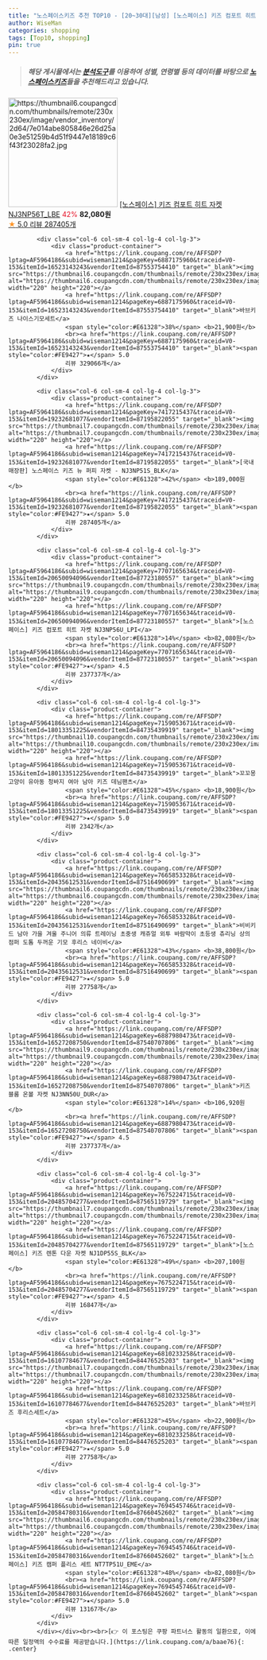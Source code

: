 ```yaml
---
title: "노스페이스키즈 추천 TOP10 - [20~30대][남성] [노스페이스] 키즈 컴포트 히트 자켓 NJ3NP56T_LBE"
author: WiseMan
categories: shopping
tags: [Top10, shopping]
pin: true
---
```


> ##### 해당 게시물에서는 [**분석도구**](https://itemscout.io/)를 이용하여 **성별**, **연령별** 등의 데이터를 바탕으로 [**노스페이스키즈**](https://link.coupang.com/a/baae76)들을 추천해드리고 있습니다.
<div class="container"><div class="row">
            <div class="col-6 col-sm-4 col-lg-4 col-lg-3">
                <div class="product-container">
                    <a href="https://link.coupang.com/re/AFFSDP?lptag=AF5964186&subid=wiseman1214&pageKey=7690562040&traceid=V0-153&itemId=20564846335&vendorItemId=87660313742" target="_blank"><img src="https://thumbnail6.coupangcdn.com/thumbnails/remote/230x230ex/image/vendor_inventory/2d64/7e014abe805846e26d25a0e3e51259b4d51f9447e18189c6f43f23028fa2.jpg" alt="https://thumbnail6.coupangcdn.com/thumbnails/remote/230x230ex/image/vendor_inventory/2d64/7e014abe805846e26d25a0e3e51259b4d51f9447e18189c6f43f23028fa2.jpg" width="220" height="220"></a>
                    <a href="https://link.coupang.com/re/AFFSDP?lptag=AF5964186&subid=wiseman1214&pageKey=7690562040&traceid=V0-153&itemId=20564846335&vendorItemId=87660313742" target="_blank">[노스페이스] 키즈 컴포트 히트 자켓 NJ3NP56T_LBE</a>
                    <span style="color:#E61328">42%</span> <b>82,080원</b>
                    <br><a href="https://link.coupang.com/re/AFFSDP?lptag=AF5964186&subid=wiseman1214&pageKey=7690562040&traceid=V0-153&itemId=20564846335&vendorItemId=87660313742" target="_blank"><span style="color:#FE9427">★</span> 5.0
                    리뷰 287405개</a>
                </div>
            </div>
            
            <div class="col-6 col-sm-4 col-lg-4 col-lg-3">
                <div class="product-container">
                    <a href="https://link.coupang.com/re/AFFSDP?lptag=AF5964186&subid=wiseman1214&pageKey=6887175960&traceid=V0-153&itemId=16523143243&vendorItemId=87553754410" target="_blank"><img src="https://thumbnail6.coupangcdn.com/thumbnails/remote/230x230ex/image/vendor_inventory/d294/bdf7b177eef51f827a9a8f6e297adb7e3ec795d69e81107e9b61c618c4d1.jpg" alt="https://thumbnail6.coupangcdn.com/thumbnails/remote/230x230ex/image/vendor_inventory/d294/bdf7b177eef51f827a9a8f6e297adb7e3ec795d69e81107e9b61c618c4d1.jpg" width="220" height="220"></a>
                    <a href="https://link.coupang.com/re/AFFSDP?lptag=AF5964186&subid=wiseman1214&pageKey=6887175960&traceid=V0-153&itemId=16523143243&vendorItemId=87553754410" target="_blank">바브키즈 나이스기모세트</a>
                    <span style="color:#E61328">38%</span> <b>21,900원</b>
                    <br><a href="https://link.coupang.com/re/AFFSDP?lptag=AF5964186&subid=wiseman1214&pageKey=6887175960&traceid=V0-153&itemId=16523143243&vendorItemId=87553754410" target="_blank"><span style="color:#FE9427">★</span> 5.0
                    리뷰 329066개</a>
                </div>
            </div>
            
            <div class="col-6 col-sm-4 col-lg-4 col-lg-3">
                <div class="product-container">
                    <a href="https://link.coupang.com/re/AFFSDP?lptag=AF5964186&subid=wiseman1214&pageKey=7417215437&traceid=V0-153&itemId=19232681077&vendorItemId=87195822055" target="_blank"><img src="https://thumbnail7.coupangcdn.com/thumbnails/remote/230x230ex/image/vendor_inventory/3ee5/b2958eafd60593455926dbbef29903b7fc2331b8b90c736e67335cefe204.jpg" alt="https://thumbnail7.coupangcdn.com/thumbnails/remote/230x230ex/image/vendor_inventory/3ee5/b2958eafd60593455926dbbef29903b7fc2331b8b90c736e67335cefe204.jpg" width="220" height="220"></a>
                    <a href="https://link.coupang.com/re/AFFSDP?lptag=AF5964186&subid=wiseman1214&pageKey=7417215437&traceid=V0-153&itemId=19232681077&vendorItemId=87195822055" target="_blank">[국내매장판] 노스페이스 키즈 뉴 퍼피 자켓 - NJ3NP51S_BLK</a>
                    <span style="color:#E61328">42%</span> <b>189,000원</b>
                    <br><a href="https://link.coupang.com/re/AFFSDP?lptag=AF5964186&subid=wiseman1214&pageKey=7417215437&traceid=V0-153&itemId=19232681077&vendorItemId=87195822055" target="_blank"><span style="color:#FE9427">★</span> 5.0
                    리뷰 287405개</a>
                </div>
            </div>
            
            <div class="col-6 col-sm-4 col-lg-4 col-lg-3">
                <div class="product-container">
                    <a href="https://link.coupang.com/re/AFFSDP?lptag=AF5964186&subid=wiseman1214&pageKey=7707165634&traceid=V0-153&itemId=20650094096&vendorItemId=87723180557" target="_blank"><img src="https://thumbnail9.coupangcdn.com/thumbnails/remote/230x230ex/image/vendor_inventory/a23b/942aa87830229487da36f6b67191ccf1c45b5c5faf4b01809a93d15fadb0.jpg" alt="https://thumbnail9.coupangcdn.com/thumbnails/remote/230x230ex/image/vendor_inventory/a23b/942aa87830229487da36f6b67191ccf1c45b5c5faf4b01809a93d15fadb0.jpg" width="220" height="220"></a>
                    <a href="https://link.coupang.com/re/AFFSDP?lptag=AF5964186&subid=wiseman1214&pageKey=7707165634&traceid=V0-153&itemId=20650094096&vendorItemId=87723180557" target="_blank">[노스페이스] 키즈 컴포트 히트 자켓 NJ3NP56U_LPI</a>
                    <span style="color:#E61328">14%</span> <b>82,080원</b>
                    <br><a href="https://link.coupang.com/re/AFFSDP?lptag=AF5964186&subid=wiseman1214&pageKey=7707165634&traceid=V0-153&itemId=20650094096&vendorItemId=87723180557" target="_blank"><span style="color:#FE9427">★</span> 4.5
                    리뷰 237737개</a>
                </div>
            </div>
            
            <div class="col-6 col-sm-4 col-lg-4 col-lg-3">
                <div class="product-container">
                    <a href="https://link.coupang.com/re/AFFSDP?lptag=AF5964186&subid=wiseman1214&pageKey=7159053671&traceid=V0-153&itemId=18013351225&vendorItemId=84735439919" target="_blank"><img src="https://thumbnail10.coupangcdn.com/thumbnails/remote/230x230ex/image/vendor_inventory/125b/d48f2be167744372674ef542f4350e51b57cc4eee6de14d9dcd57417b967.jpg" alt="https://thumbnail10.coupangcdn.com/thumbnails/remote/230x230ex/image/vendor_inventory/125b/d48f2be167744372674ef542f4350e51b57cc4eee6de14d9dcd57417b967.jpg" width="220" height="220"></a>
                    <a href="https://link.coupang.com/re/AFFSDP?lptag=AF5964186&subid=wiseman1214&pageKey=7159053671&traceid=V0-153&itemId=18013351225&vendorItemId=84735439919" target="_blank">꼬꼬몽 고양이 유아동 청바지 여아 남아 키즈 데님팬츠</a>
                    <span style="color:#E61328">45%</span> <b>18,900원</b>
                    <br><a href="https://link.coupang.com/re/AFFSDP?lptag=AF5964186&subid=wiseman1214&pageKey=7159053671&traceid=V0-153&itemId=18013351225&vendorItemId=84735439919" target="_blank"><span style="color:#FE9427">★</span> 5.0
                    리뷰 2342개</a>
                </div>
            </div>
            
            <div class="col-6 col-sm-4 col-lg-4 col-lg-3">
                <div class="product-container">
                    <a href="https://link.coupang.com/re/AFFSDP?lptag=AF5964186&subid=wiseman1214&pageKey=7665853328&traceid=V0-153&itemId=20435612531&vendorItemId=87516490699" target="_blank"><img src="https://thumbnail6.coupangcdn.com/thumbnails/remote/230x230ex/image/vendor_inventory/37bc/7c8bacbee3b261af534de7eae9e22169fcf608deaa8ae234c3ad9308cd00.jpg" alt="https://thumbnail6.coupangcdn.com/thumbnails/remote/230x230ex/image/vendor_inventory/37bc/7c8bacbee3b261af534de7eae9e22169fcf608deaa8ae234c3ad9308cd00.jpg" width="220" height="220"></a>
                    <a href="https://link.coupang.com/re/AFFSDP?lptag=AF5964186&subid=wiseman1214&pageKey=7665853328&traceid=V0-153&itemId=20435612531&vendorItemId=87516490699" target="_blank">비비키드 남아 가을 겨울 주니어 의류 트레이닝 초중생 캐쥬얼 외투 바람막이 초등생 츄리닝 상의 점퍼 도톰 두꺼운 기모 후리스 네이비</a>
                    <span style="color:#E61328">43%</span> <b>38,800원</b>
                    <br><a href="https://link.coupang.com/re/AFFSDP?lptag=AF5964186&subid=wiseman1214&pageKey=7665853328&traceid=V0-153&itemId=20435612531&vendorItemId=87516490699" target="_blank"><span style="color:#FE9427">★</span> 5.0
                    리뷰 27758개</a>
                </div>
            </div>
            
            <div class="col-6 col-sm-4 col-lg-4 col-lg-3">
                <div class="product-container">
                    <a href="https://link.coupang.com/re/AFFSDP?lptag=AF5964186&subid=wiseman1214&pageKey=6887980473&traceid=V0-153&itemId=16527208750&vendorItemId=87540707806" target="_blank"><img src="https://thumbnail9.coupangcdn.com/thumbnails/remote/230x230ex/image/vendor_inventory/86c8/342028d3902a3f0eee716c23b99dcda2398c323ab0315028cf7737bdfd39.jpg" alt="https://thumbnail9.coupangcdn.com/thumbnails/remote/230x230ex/image/vendor_inventory/86c8/342028d3902a3f0eee716c23b99dcda2398c323ab0315028cf7737bdfd39.jpg" width="220" height="220"></a>
                    <a href="https://link.coupang.com/re/AFFSDP?lptag=AF5964186&subid=wiseman1214&pageKey=6887980473&traceid=V0-153&itemId=16527208750&vendorItemId=87540707806" target="_blank">키즈 블룸 온볼 자켓 NJ3NN50U_DUR</a>
                    <span style="color:#E61328">14%</span> <b>106,920원</b>
                    <br><a href="https://link.coupang.com/re/AFFSDP?lptag=AF5964186&subid=wiseman1214&pageKey=6887980473&traceid=V0-153&itemId=16527208750&vendorItemId=87540707806" target="_blank"><span style="color:#FE9427">★</span> 4.5
                    리뷰 237737개</a>
                </div>
            </div>
            
            <div class="col-6 col-sm-4 col-lg-4 col-lg-3">
                <div class="product-container">
                    <a href="https://link.coupang.com/re/AFFSDP?lptag=AF5964186&subid=wiseman1214&pageKey=7675224715&traceid=V0-153&itemId=20485704277&vendorItemId=87565119729" target="_blank"><img src="https://thumbnail7.coupangcdn.com/thumbnails/remote/230x230ex/image/vendor_inventory/10c3/6bb5f92c7cf61f1d5f62d63eb621fbbc6a68ccb8a9bba58c96523b810f05.jpg" alt="https://thumbnail7.coupangcdn.com/thumbnails/remote/230x230ex/image/vendor_inventory/10c3/6bb5f92c7cf61f1d5f62d63eb621fbbc6a68ccb8a9bba58c96523b810f05.jpg" width="220" height="220"></a>
                    <a href="https://link.coupang.com/re/AFFSDP?lptag=AF5964186&subid=wiseman1214&pageKey=7675224715&traceid=V0-153&itemId=20485704277&vendorItemId=87565119729" target="_blank">[노스페이스] 키즈 렌톤 다운 자켓 NJ1DP55S_BLK</a>
                    <span style="color:#E61328">49%</span> <b>207,100원</b>
                    <br><a href="https://link.coupang.com/re/AFFSDP?lptag=AF5964186&subid=wiseman1214&pageKey=7675224715&traceid=V0-153&itemId=20485704277&vendorItemId=87565119729" target="_blank"><span style="color:#FE9427">★</span> 4.5
                    리뷰 16847개</a>
                </div>
            </div>
            
            <div class="col-6 col-sm-4 col-lg-4 col-lg-3">
                <div class="product-container">
                    <a href="https://link.coupang.com/re/AFFSDP?lptag=AF5964186&subid=wiseman1214&pageKey=6810233258&traceid=V0-153&itemId=16107784677&vendorItemId=84476525203" target="_blank"><img src="https://thumbnail7.coupangcdn.com/thumbnails/remote/230x230ex/image/vendor_inventory/178e/0996ff961fb29dbb668b3364357aabd321e91950f05eaa4d50d7bbc6f5bf.jpg" alt="https://thumbnail7.coupangcdn.com/thumbnails/remote/230x230ex/image/vendor_inventory/178e/0996ff961fb29dbb668b3364357aabd321e91950f05eaa4d50d7bbc6f5bf.jpg" width="220" height="220"></a>
                    <a href="https://link.coupang.com/re/AFFSDP?lptag=AF5964186&subid=wiseman1214&pageKey=6810233258&traceid=V0-153&itemId=16107784677&vendorItemId=84476525203" target="_blank">바브키즈 후리스세트</a>
                    <span style="color:#E61328">45%</span> <b>22,900원</b>
                    <br><a href="https://link.coupang.com/re/AFFSDP?lptag=AF5964186&subid=wiseman1214&pageKey=6810233258&traceid=V0-153&itemId=16107784677&vendorItemId=84476525203" target="_blank"><span style="color:#FE9427">★</span> 5.0
                    리뷰 27758개</a>
                </div>
            </div>
            
            <div class="col-6 col-sm-4 col-lg-4 col-lg-3">
                <div class="product-container">
                    <a href="https://link.coupang.com/re/AFFSDP?lptag=AF5964186&subid=wiseman1214&pageKey=7694545746&traceid=V0-153&itemId=20584780316&vendorItemId=87660452602" target="_blank"><img src="https://thumbnail6.coupangcdn.com/thumbnails/remote/230x230ex/image/vendor_inventory/fcd0/1fa6d8364207a93d19ab7bf853172a4382e8c7ed00886331b5a999cfbb33.jpg" alt="https://thumbnail6.coupangcdn.com/thumbnails/remote/230x230ex/image/vendor_inventory/fcd0/1fa6d8364207a93d19ab7bf853172a4382e8c7ed00886331b5a999cfbb33.jpg" width="220" height="220"></a>
                    <a href="https://link.coupang.com/re/AFFSDP?lptag=AF5964186&subid=wiseman1214&pageKey=7694545746&traceid=V0-153&itemId=20584780316&vendorItemId=87660452602" target="_blank">[노스페이스] 키즈 캠퍼 플리스 세트 NT7TP51U_EME</a>
                    <span style="color:#E61328">48%</span> <b>82,080원</b>
                    <br><a href="https://link.coupang.com/re/AFFSDP?lptag=AF5964186&subid=wiseman1214&pageKey=7694545746&traceid=V0-153&itemId=20584780316&vendorItemId=87660452602" target="_blank"><span style="color:#FE9427">★</span> 5.0
                    리뷰 13167개</a>
                </div>
            </div>
            </div></div><br><br>[👉 이 포스팅은 쿠팡 파트너스 활동의 일환으로, 이에 따른 일정액의 수수료를 제공받습니다.](https://link.coupang.com/a/baae76){: .center}